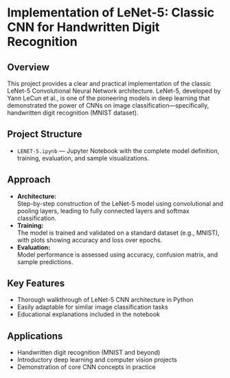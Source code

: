 # Implementation of LeNet-5: Classic CNN for Handwritten Digit Recognition

## Overview

This project provides a clear and practical implementation of the classic LeNet-5 Convolutional Neural Network architecture. LeNet-5, developed by Yann LeCun et al., is one of the pioneering models in deep learning that demonstrated the power of CNNs on image classification—specifically, handwritten digit recognition (MNIST dataset).

## Project Structure

- `LENET-5.ipynb` — Jupyter Notebook with the complete model definition, training, evaluation, and sample visualizations.

## Approach

- **Architecture:**  
  Step-by-step construction of the LeNet-5 model using convolutional and pooling layers, leading to fully connected layers and softmax classification.
- **Training:**  
  The model is trained and validated on a standard dataset (e.g., MNIST), with plots showing accuracy and loss over epochs.
- **Evaluation:**  
  Model performance is assessed using accuracy, confusion matrix, and sample predictions.


## Key Features

- Thorough walkthrough of LeNet-5 CNN architecture in Python
- Easily adaptable for similar image classification tasks
- Educational explanations included in the notebook

## Applications

- Handwritten digit recognition (MNIST and beyond)
- Introductory deep learning and computer vision projects
- Demonstration of core CNN concepts in practice
